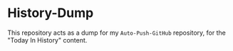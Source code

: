 # History-Dump
This repository acts as a dump for my `Auto-Push-GitHub` repository, for the "Today In History" content.
